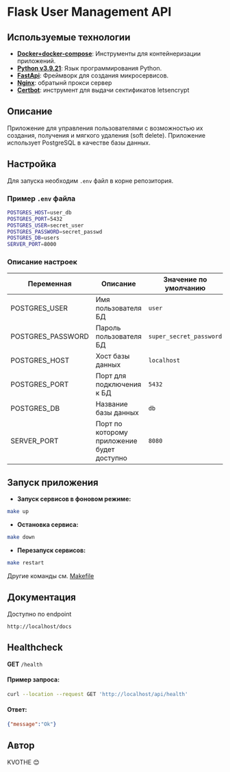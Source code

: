 # Flask User Management API

## Используемые технологии

- **[Docker+docker-compose](https://www.docker.com/)**: Инструменты для контейнеризации приложений.
- **[Python v3.9.21](https://www.python.org/downloads/release/python-3921/)**: Язык программирования Python.
- **[FastApi](https://fastapi.tiangolo.com/ru/)**: Фреймворк для создания микросервисов.
- **[Nginx](https://nginx.org/ru/)**: обратынй прокси сервер
- **[Certbot](https://github.com/certbot/certbot)**: инструмент для выдачи сектификатов letsencrypt

## Описание
Приложение для управления пользователями с возможностью их создания, получения и мягкого удаления (soft delete). Приложение использует PostgreSQL в качестве базы данных.


## Настройка

Для запуска необходим `.env` файл в корне репозитория.

### Пример `.env` файла

```bash
POSTGRES_HOST=user_db
POSTGRES_PORT=5432
POSTGRES_USER=secret_user
POSTGRES_PASSWORD=secret_passwd
POSTGRES_DB=users
SERVER_PORT=8000
```

### Описание настроек

| Переменная       | Описание                                   | Значение по умолчанию  |
|------------------|--------------------------------------------|------------------------|
| POSTGRES_USER    | Имя пользователя БД                        | `user`                 |
| POSTGRES_PASSWORD| Пароль пользователя БД                     | `super_secret_password`|
| POSTGRES_HOST    | Хост базы данных                           | `localhost`            |
| POSTGRES_PORT    | Порт для подключения к БД                  | `5432`                 |
| POSTGRES_DB      | Название базы данных                       | `db`                   |
| SERVER_PORT      | Порт по которому приложение будет доступно | `8080`                 |


## Запуск приложения

- **Запуск сервисов в фоновом режиме:**

```bash
make up
```

- **Остановка сервиса:**

```bash
make down
```

- **Перезапуск сервисов:**

```bash
make restart
```
Другие команды см. [Makefile](Makefile)

## Документация
Доступно по endpoint 
```
http://localhost/docs
```
##  Healthcheck
**GET** `/health`
#### Пример запроса:
```sh
curl --location --request GET 'http://localhost/api/health'
```
#### Ответ:
```json
{"message":"Ok"}
```

## Автор
KVOTHE 😊

